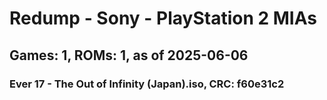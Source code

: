 # Redump - Sony - PlayStation 2 MIAs
## Games: 1, ROMs: 1, as of 2025-06-06

### Ever 17 - The Out of Infinity (Japan).iso, CRC: f60e31c2
